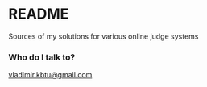 # README #

Sources of my solutions for various online judge systems

### Who do I talk to? ###
vladimir.kbtu@gmail.com